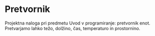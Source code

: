 # Pretvornik
Projektna naloga pri predmetu Uvod v programiranje: pretvornik enot. Pretvarjamo lahko težo, dolžino, čas, temperaturo in prostornino.
